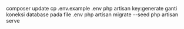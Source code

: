 composer update
cp .env.example .env
php artisan key:generate
ganti koneksi database pada file .env
php artisan migrate --seed
php artisan serve
